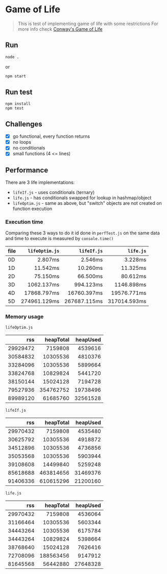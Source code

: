 # Game of Life

> This is test of implementing game of life with some restrictions
> For more info check [Conway's Game of Life](https://en.wikipedia.org/wiki/Conway's_Game_of_Life)

## Run

```bash
node .
```

or

```bash
npm start
```

## Run test

```
npm install
npm test
```

## Challenges

* [x] go functional, every function returns
* [x] no loops
* [x] no conditionals
* [x] small functions (4 <= lines)

## Performance

There are 3 life implementations:

* `lifeIf.js` - uses conditionals (ternary)
* `life.js` - has conditionals swapped for lookup in hashmap/object
* `lifeOptim.js` - same as above, but "switch" objects are not created on function execution

### Execution time

Comparing these 3 ways to do it id done in `perfTest.js` on the same data and time to execute
is measured by `console.time()`

| file | `lifeOptim.js` |  `lifeIf.js` |    `life.js` |
| :--- | -------------: | -----------: | -----------: |
| 0D   |        2.807ms |      2.546ms |      3.228ms |
| 1D   |       11.542ms |     10.260ms |     11.325ms |
| 2D   |       75.150ms |     66.500ms |     80.612ms |
| 3D   |     1062.137ms |    994.123ms |   1146.898ms |
| 4D   |    17868.797ms |  16760.397ms |  19576.771ms |
| 5D   |   274961.129ms | 267687.115ms | 317014.593ms |

### Memory usage

`lifeOptim.js`

|      rss | heapTotal | heapUsed |
| -------: | --------: | -------: |
| 29929472 |   7159808 |  4539616 |
| 30584832 |  10305536 |  4810376 |
| 33284096 |  10305536 |  5899664 |
| 33824768 |  10829824 |  5441720 |
| 38150144 |  15024128 |  7194728 |
| 79527936 | 354762752 | 19738496 |
| 89989120 |  61685760 | 32561528 |

`lifeIf.js`

|      rss | heapTotal | heapUsed |
| -------: | --------: | -------: |
| 29970432 |   7159808 |  4535480 |
| 30625792 |  10305536 |  4918872 |
| 34512896 |  10305536 |  4736856 |
| 35053568 |  10305536 |  5903944 |
| 39108608 |  14499840 |  5259248 |
| 85618688 | 463814656 | 31469376 |
| 91406336 | 610615296 | 21200160 |

`life.js`

|      rss | heapTotal | heapUsed |
| -------: | --------: | -------: |
| 29970432 |   7159808 |  4536064 |
| 31166464 |  10305536 |  5603344 |
| 34443264 |  10305536 |  6175784 |
| 34443264 |  10829824 |  5398664 |
| 38768640 |  15024128 |  7626416 |
| 72708096 | 188563456 |  9147912 |
| 81645568 |  56442880 | 27648328 |
